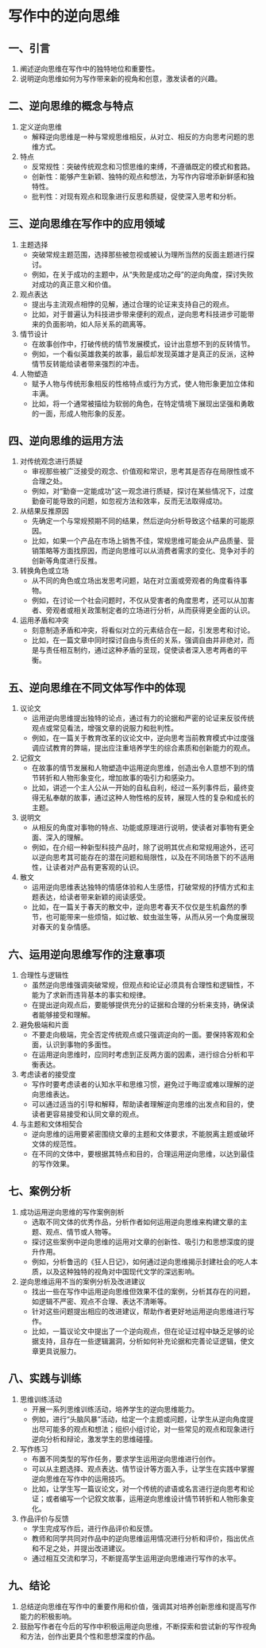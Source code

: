 # 写作中的逆向思维

## 一、引言
1. 阐述逆向思维在写作中的独特地位和重要性。
2. 说明逆向思维如何为写作带来新的视角和创意，激发读者的兴趣。

## 二、逆向思维的概念与特点
1. 定义逆向思维
    - 解释逆向思维是一种与常规思维相反，从对立、相反的方向思考问题的思维方式。
2. 特点
    - 反常规性：突破传统观念和习惯思维的束缚，不遵循既定的模式和套路。
    - 创新性：能够产生新颖、独特的观点和想法，为写作内容增添新鲜感和独特性。
    - 批判性：对现有观点和现象进行反思和质疑，促使深入思考和分析。

## 三、逆向思维在写作中的应用领域
1. 主题选择
    - 突破常规主题范围，选择那些被忽视或被认为理所当然的反面主题进行探讨。
    - 例如，在关于成功的主题中，从“失败是成功之母”的逆向角度，探讨失败对成功的真正意义和价值。
2. 观点表达
    - 提出与主流观点相悖的见解，通过合理的论证来支持自己的观点。
    - 比如，对于普遍认为科技进步带来便利的观点，逆向思考科技进步可能带来的负面影响，如人际关系的疏离等。
3. 情节设计
    - 在故事创作中，打破传统的情节发展模式，设计出意想不到的反转情节。
    - 例如，一个看似英雄救美的故事，最后却发现英雄才是真正的反派，这种情节反转能给读者带来强烈的冲击。
4. 人物塑造
    - 赋予人物与传统形象相反的性格特点或行为方式，使人物形象更加立体和丰满。
    - 比如，将一个通常被描绘为软弱的角色，在特定情境下展现出坚强和勇敢的一面，形成人物形象的反差。

## 四、逆向思维的运用方法
1. 对传统观念进行质疑
    - 审视那些被广泛接受的观念、价值观和常识，思考其是否存在局限性或不合理之处。
    - 例如，对“勤奋一定能成功”这一观念进行质疑，探讨在某些情况下，过度勤奋可能导致的问题，如忽视方法和效率，反而无法取得成功。
2. 从结果反推原因
    - 先确定一个与常规预期不同的结果，然后逆向分析导致这个结果的可能原因。
    - 比如，如果一个产品在市场上销售不佳，常规思维可能会从产品质量、营销策略等方面找原因，而逆向思维可以从消费者需求的变化、竞争对手的创新等角度进行反推。
3. 转换角色或立场
    - 从不同的角色或立场出发思考问题，站在对立面或旁观者的角度看待事物。
    - 例如，在讨论一个社会问题时，不仅从受害者的角度思考，还可以从加害者、旁观者或相关政策制定者的立场进行分析，从而获得更全面的认识。
4. 运用矛盾和冲突
    - 刻意制造矛盾和冲突，将看似对立的元素结合在一起，引发思考和讨论。
    - 比如，在一篇文章中同时探讨自由与责任的关系，强调自由并非绝对，而是与责任相互制约，通过这种矛盾的呈现，促使读者深入思考两者的平衡。

## 五、逆向思维在不同文体写作中的体现
1. 议论文
    - 运用逆向思维提出独特的论点，通过有力的论据和严密的论证来反驳传统观点或常见看法，增强文章的说服力和批判性。
    - 例如，在一篇关于教育改革的议论文中，逆向思考当前教育模式中过度强调应试教育的弊端，提出应注重培养学生的综合素质和创新能力的观点。
2. 记叙文
    - 在故事的情节发展和人物塑造中运用逆向思维，创造出令人意想不到的情节转折和人物形象变化，增加故事的吸引力和感染力。
    - 比如，讲述一个主人公从一开始的自私自利，经过一系列事件后，最终变得无私奉献的故事，通过这种人物性格的反转，展现人性的复杂和成长的主题。
3. 说明文
    - 从相反的角度对事物的特点、功能或原理进行说明，使读者对事物有更全面、深入的理解。
    - 例如，在介绍一种新型科技产品时，除了说明其优点和常规用途外，还可以逆向思考其可能存在的潜在问题和局限性，以及在不同场景下的不适用性，让读者对产品有更客观的认识。
4. 散文
    - 运用逆向思维表达独特的情感体验和人生感悟，打破常规的抒情方式和主题表达，给读者带来新颖的阅读感受。
    - 比如，在一篇关于春天的散文中，逆向思考春天不仅仅是生机盎然的季节，也可能带来一些烦恼，如过敏、蚊虫滋生等，从而从另一个角度展现对春天的复杂情感。

## 六、运用逆向思维写作的注意事项
1. 合理性与逻辑性
    - 虽然逆向思维强调突破常规，但观点和论证必须具有合理性和逻辑性，不能为了求新而违背基本的事实和规律。
    - 在提出逆向观点后，要能够提供充分的证据和合理的分析来支持，确保读者能够接受和理解。
2. 避免极端和片面
    - 不要走向极端，完全否定传统观点或只强调逆向的一面。要保持客观和全面，认识到事物的多面性。
    - 在运用逆向思维时，应同时考虑到正反两方面的因素，进行综合分析和平衡表达。
3. 考虑读者的接受度
    - 写作时要考虑读者的认知水平和思维习惯，避免过于晦涩或难以理解的逆向思维表达。
    - 可以通过适当的引导和解释，帮助读者理解逆向思维的出发点和目的，使读者更容易接受和认同文章的观点。
4. 与主题和文体相契合
    - 逆向思维的运用要紧密围绕文章的主题和文体要求，不能脱离主题或破坏文体的规范性。
    - 在不同的文体中，要根据其特点和目的，合理运用逆向思维，以达到最佳的写作效果。

## 七、案例分析
1. 成功运用逆向思维的写作案例剖析
    - 选取不同文体的优秀作品，分析作者如何运用逆向思维来构建文章的主题、观点、情节或人物等。
    - 探讨这些案例中逆向思维的运用对文章的创新性、吸引力和思想深度的提升作用。
    - 例如，分析鲁迅的《狂人日记》，如何通过逆向思维揭示封建社会的吃人本质，以及这种独特的视角对中国现代文学的深远影响。
2. 逆向思维运用不当的案例分析及改进建议
    - 找出一些在写作中运用逆向思维但效果不佳的案例，分析其存在的问题，如逻辑不严密、观点不合理、表达不清晰等。
    - 针对这些问题提出相应的改进建议，帮助作者更好地运用逆向思维进行写作。
    - 比如，一篇议论文中提出了一个逆向观点，但在论证过程中缺乏足够的论据支持，且存在一些逻辑漏洞，分析如何补充论据和完善论证逻辑，使文章更具说服力。

## 八、实践与训练
1. 思维训练活动
    - 开展一系列思维训练活动，培养学生的逆向思维能力。
    - 例如，进行“头脑风暴”活动，给定一个主题或问题，让学生从逆向角度提出尽可能多的观点和想法；组织小组讨论，对一些常见的观点和现象进行逆向分析和辩论，激发学生的思维碰撞。
2. 写作练习
    - 布置不同类型的写作任务，要求学生运用逆向思维进行创作。
    - 可以从主题选择、观点表达、情节设计等方面入手，让学生在实践中掌握逆向思维在写作中的运用技巧。
    - 比如，让学生写一篇议论文，对一个传统的谚语或名言进行逆向思考和论证；或者编写一个记叙文故事，运用逆向思维设计情节转折和人物形象变化。
3. 作品评价与反馈
    - 学生完成写作后，进行作品评价和反馈。
    - 教师和同学共同对作品中的逆向思维运用情况进行分析和评价，指出优点和不足之处，并提出改进建议。
    - 通过相互交流和学习，不断提高学生运用逆向思维进行写作的水平。

## 九、结论
1. 总结逆向思维在写作中的重要作用和价值，强调其对培养创新思维和提高写作能力的积极影响。
2. 鼓励写作者在今后的写作中积极运用逆向思维，不断探索和尝试新的写作视角和方法，创作出更具个性和思想深度的作品。
